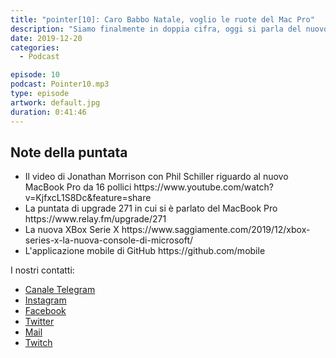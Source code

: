```yaml
---
title: "pointer[10]: Caro Babbo Natale, voglio le ruote del Mac Pro"
description: "Siamo finalmente in doppia cifra, oggi si parla del nuovo Mac Pro e delle sue costosissime ruote, di MacBook Pro, di Facebook e della nuova XBox Serie X."
date: 2019-12-20
categories:
  - Podcast

episode: 10
podcast: Pointer10.mp3
type: episode
artwork: default.jpg
duration: 0:41:46
---
```


## Note della puntata

<!-- wp:list -->
<ul><li>Il video di Jonathan Morrison con Phil Schiller riguardo al nuovo MacBook Pro da 16 pollici https://www.youtube.com/watch?v=KjfxcL1S8Dc&amp;feature=share</li><li>La puntata di upgrade 271 in cui si è parlato del MacBook Pro https://www.relay.fm/upgrade/271</li><li>La nuova XBox Serie X https://www.saggiamente.com/2019/12/xbox-series-x-la-nuova-console-di-microsoft/</li><li>L'applicazione mobile di GitHub https://github.com/mobile</li></ul>
<!-- /wp:list -->

I nostri contatti:

- [Canale Telegram](https://t.me/PointerPodcast)
- [Instagram](https://www.instagram.com/pointerpodcast/)
- [Facebook](https://www.facebook.com/pointerPodcast/)
- [Twitter](https://twitter.com/PointerPodcast)
- [Mail](info@pointerpodcast.it)
- [Twitch](https://www.twitch.tv/pointerpodcast)

